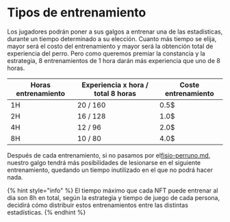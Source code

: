 # Tipos de entrenamiento

Los jugadores podrán poner a sus galgos a entrenar una de las estadísticas, durante un tiempo determinado a su elección. Cuanto más tiempo se elija, mayor será el costo del entrenamiento y mayor será la obtención total de experiencia del perro. Pero como queremos premiar la constancia y la estrategia, 8 entrenamientos de 1 hora darán más experiencia que uno de 8 horas.

| Horas entrenamiento | Experiencia x hora / total 8 horas | Coste entrenamiento |
| ------------------- | ---------------------------------- | ------------------- |
| 1H                  | 20 / 160                           | 0.5$                |
| 2H                  | 16 / 128                           | 1.0$                |
| 4H                  | 12 / 96                            | 2.0$                |
| 8H                  | 10 / 80                            | 4.0$                |

Después de cada entrenamiento, si no pasamos por el[fisio-perruno.md](lesiones/fisio-perruno.md "mention"), nuestro galgo tendrá más posibilidades de lesionarse en el siguiente entrenamiento, quedando un tiempo inutilizado en el que no podrá hacer nada.

{% hint style="info" %}
El tiempo máximo que cada NFT puede entrenar al dia son 8h en total, según la estrategia y tiempo de juego de cada persona, decidirá cómo distribuir estos entrenamientos entre las distintas estadísticas.
{% endhint %}

